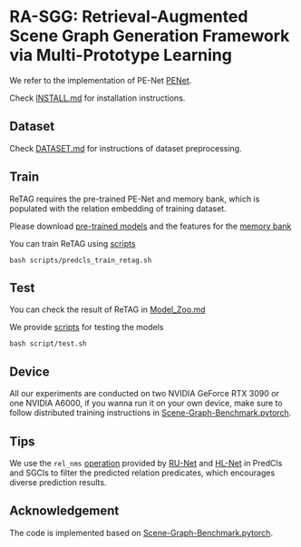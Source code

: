 # RA-SGG: Retrieval-Augmented Scene Graph Generation Framework via Multi-Prototype Learning


We refer to the implementation of PE-Net [PENet](https://github.com/VL-Group/PENET?tab=readme-ov-file). 

Check [INSTALL.md](./INSTALL.md) for installation instructions.

## Dataset
Check [DATASET.md](./DATASET.md) for instructions of dataset preprocessing.


## Train
ReTAG requires the pre-trained PE-Net and memory bank, which is populated with the relation embedding of training dataset.

Please download [pre-trained models](https://drive.google.com/drive/folders/11jh-8F3LR8Hmm0Vsdp10Xc9PBbYQxnhK?usp=sharing) and the features for the [memory bank](https://drive.google.com/drive/folders/16sRrrmYfyK2jq12P0JUB7iXx8xG965tS?usp=sharing)

You can train ReTAG using [scripts](./scripts/predcls_train_retag.sh)

```
bash scripts/predcls_train_retag.sh
```


## Test

You can check the result of ReTAG in [Model_Zoo.md](./Model_Zoo.md)

We provide [scripts](./scripts/test.sh) for testing the models

```
bash script/test.sh
```


## Device

All our experiments are conducted on two NVIDIA GeForce RTX 3090 or one NVIDIA A6000, if you wanna run it on your own device, make sure to follow distributed training instructions in [Scene-Graph-Benchmark.pytorch](https://github.com/KaihuaTang/Scene-Graph-Benchmark.pytorch).




## Tips
We use the `rel_nms` [operation](./maskrcnn_benchmark/data/datasets/evaluation/vg/sgg_eval.py) provided by [RU-Net](https://github.com/siml3/RU-Net/blob/main/maskrcnn_benchmark/data/datasets/evaluation/vg/sgg_eval.py) and [HL-Net](https://github.com/siml3/HL-Net/blob/main/maskrcnn_benchmark/data/datasets/evaluation/vg/sgg_eval.py) in PredCls and SGCls to filter the predicted relation predicates, which encourages diverse prediction results. 


## Acknowledgement
The code is implemented based on [Scene-Graph-Benchmark.pytorch](https://github.com/KaihuaTang/Scene-Graph-Benchmark.pytorch).
